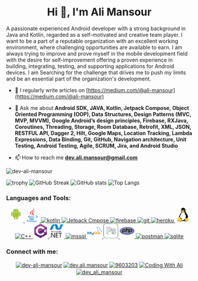 <h1 align="center">Hi 👋, I'm Ali Mansour</h1>
<p>A passionate experienced Android developer with a strong background in Java and Kotlin, regarded as a self-motivated and creative team player. I want to be a part of a reputable organization with an excellent working environment, where challenging opportunities are available to earn. I am always trying to improve and prove myself in the mobile development field with the desire for self-improvement offering a proven experience in building, integrating, testing, and supporting applications for Android devices. I am Searching for the challenge that drives me to push my limits and be an essential part of the organization's development.</p>

- 📝 I regularly write articles on [https://medium.com/@ali-mansour](https://medium.com/@ali-mansour)

- 💬 Ask me about **Android SDK, JAVA, Kotlin, Jetpack Compose, Object Oriented Programming (OOP), Data Structures, Design Patterns (MVC, MVP, MVVM), Google Android’s design principles, Firebase, RXJava, Coroutines, Threading, Storage, Room Database, Retrofit, XML, JSON, RESTFUL API, Dagger 2, Hilt, Google Maps, Location Tracking, Lambda Expressions, Data Binding, Git, GitHub, Navigation architecture, Unit Testing, Android Testing, Agile, SCRUM, Jira, and Android Studio**


- 📫 How to reach me **dev.ali.mansour@gmail.com**

<p align="left"> <img src="https://komarev.com/ghpvc/?username=dev-ali-mansour&label=Profile%20views&color=0e75b6&style=flat" alt="dev-ali-mansour" /> </p>

![trophy](https://github-profile-trophy.vercel.app/?username=dev-ali-mansour&theme=onedark&row=1&column=10&margin-w=10&margin-h=10&&disable_animations=true)
![GitHub Streak](https://github-readme-streak-stats.herokuapp.com?user=dev-ali-mansour&card_height=195&card_width=320&theme=onedark&&disable_animations=true)
![GitHub stats](https://github-readme-stats.vercel.app/api?username=dev-ali-mansour&card_width=320&theme=onedark&show_icons=true&locale=en&&disable_animations=true)
![Top Langs](https://github-readme-stats.vercel.app/api/top-langs/?username=dev-ali-mansour&card_width=250&theme=onedark&langs_count=8&&a&layout=donut-vertical&&display_format=time&&disable_animations=true)

<h3 align="left">Languages and Tools:</h3>
<p align="center"> <a href="https://developer.android.com" target="_blank" rel="noreferrer"> <img src="https://raw.githubusercontent.com/devicons/devicon/master/icons/android/android-original-wordmark.svg" alt="android" width="40" height="40"/> </a> </a> <a href="https://www.java.com" target="_blank" rel="noreferrer"> <img src="https://raw.githubusercontent.com/devicons/devicon/master/icons/java/java-original.svg" alt="java" width="40" height="40"/> </a> <a href="https://kotlinlang.org" target="_blank" rel="noreferrer"> <img src="https://www.vectorlogo.zone/logos/kotlinlang/kotlinlang-icon.svg" alt="kotlin" width="40" height="40"/> <a href="https://developer.android.com/develop/ui/compose" target="_blank" rel="noreferrer"> <img src="https://user-images.githubusercontent.com/29678011/201169741-7f95aae5-4cf7-462c-8cbd-e4dc5b0b2346.svg" alt="Jetpack Cmpose" width="40" height="40"/> </a> <a href="https://firebase.google.com/" target="_blank" rel="noreferrer"> <img src="https://www.vectorlogo.zone/logos/firebase/firebase-icon.svg" alt="firebase" width="40" height="40"/> </a> <a href="https://git-scm.com/" target="_blank" rel="noreferrer"> <img src="https://www.vectorlogo.zone/logos/git-scm/git-scm-icon.svg" alt="git" width="40" height="40"/> </a> <a href="https://heroku.com" target="_blank" rel="noreferrer"> <img src="https://www.vectorlogo.zone/logos/heroku/heroku-icon.svg" alt="heroku" width="40" height="40"/> <a href="https://www.linux.org/" target="_blank" rel="noreferrer"> <img src="https://raw.githubusercontent.com/devicons/devicon/master/icons/linux/linux-original.svg" alt="linux" width="40" height="40"/> </a> <a href="https://cplusplus.com/" target="_blank" rel="noreferrer"> <img src="https://upload.wikimedia.org/wikipedia/commons/thumb/1/18/ISO_C%2B%2B_Logo.svg/306px-ISO_C%2B%2B_Logo.svg.png?20170928190710" alt="C++" width="40" height="40"/> </a> <a href="https://www.w3schools.com/cs/" target="_blank" rel="noreferrer"> <img src="https://raw.githubusercontent.com/devicons/devicon/master/icons/csharp/csharp-original.svg" alt="csharp" width="40" height="40"/> </a> <a href="https://dotnet.microsoft.com/" target="_blank" rel="noreferrer"> <img src="https://raw.githubusercontent.com/devicons/devicon/master/icons/dot-net/dot-net-original-wordmark.svg" alt="dotnet" width="40" height="40"/> </a> <a href="https://www.microsoft.com/en-us/sql-server" target="_blank" rel="noreferrer"> <img src="https://www.svgrepo.com/show/303229/microsoft-sql-server-logo.svg" alt="mssql" width="40" height="40"/> </a> <a href="https://www.mysql.com/" target="_blank" rel="noreferrer"> <img src="https://raw.githubusercontent.com/devicons/devicon/master/icons/mysql/mysql-original-wordmark.svg" alt="mysql" width="40" height="40"/> </a> <a href="https://www.photoshop.com/en" target="_blank" rel="noreferrer"> <img src="https://raw.githubusercontent.com/devicons/devicon/master/icons/photoshop/photoshop-line.svg" alt="photoshop" width="40" height="40"/> </a> <a href="https://www.php.net" target="_blank" rel="noreferrer"> <img src="https://raw.githubusercontent.com/devicons/devicon/master/icons/php/php-original.svg" alt="php" width="40" height="40"/> </a> <a href="https://postman.com" target="_blank" rel="noreferrer"> <img src="https://www.vectorlogo.zone/logos/getpostman/getpostman-icon.svg" alt="postman" width="40" height="40"/> </a> <a href="https://www.sqlite.org/" target="_blank" rel="noreferrer"> <img src="https://www.vectorlogo.zone/logos/sqlite/sqlite-icon.svg" alt="sqlite" width="40" height="40"/> </a> </p>


<h3 align="left">Connect with me:</h3>
<p align="center">
<a href="https://linkedin.com/in/dev-ali-mansour" target="blank"><img align="center" src="https://raw.githubusercontent.com/rahuldkjain/github-profile-readme-generator/master/src/images/icons/Social/linked-in-alt.svg" alt="dev-ali-mansour" height="30" width="40" /></a>
<a href="https://fb.com/dev.ali.mansour" target="blank"><img align="center" src="https://raw.githubusercontent.com/rahuldkjain/github-profile-readme-generator/master/src/images/icons/Social/facebook.svg" alt="dev.ali.mansour" height="30" width="40" /></a>
  <a href="https://stackoverflow.com/users/9603203" target="blank"><img align="center" src="https://raw.githubusercontent.com/rahuldkjain/github-profile-readme-generator/master/src/images/icons/Social/stack-overflow.svg" alt="9603203" height="30" width="40" /></a>
<a href="https://www.youtube.com/channel/UCpaf0uB9V8I_4Ac1DRmNzGQ" target="blank"><img align="center" src="https://raw.githubusercontent.com/rahuldkjain/github-profile-readme-generator/master/src/images/icons/Social/youtube.svg" alt="Coding With Ali" height="30" width="40" /></a>
  <a href="https://x.com/dev_ali_mansour" target="blank"><img align="center" src="https://i.etsystatic.com/47286684/r/il/01ded2/5474878123/il_794xN.5474878123_94t0.jpg" alt="dev_ali_mansour" height="30" width="40" /></a>
</p>

